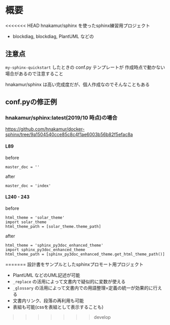 # 概要
<<<<<<< HEAD
hnakamur/sphinx を使ったsphinx練習用プロジェクト
- blockdiag, blockdiag, PlantUML などの


## 注意点
`my-sphinx-quickstart` したときの conf.py テンプレートが
作成時点で動かない場合があるので注意すること

hnakamur/sphinx は高い完成度だが、個人作成なのでそんなこともある


## conf.pyの修正例

### hnakamur/sphinx:latest(2019/10 時点)の場合
https://github.com/hnakamur/docker-sphinx/tree/9a1504540cce85c8c4f1ae6003b56b82f5efac8a

#### L89

before
```
master_doc = ''
```
after
```
master_doc = 'index'
```

#### L240 - 243

before
```
html_theme = 'solar_theme'
import solar_theme
html_theme_path = [solar_theme.theme_path]
```
after
```
html_theme = 'sphinx_py3doc_enhanced_theme'
import sphinx_py3doc_enhanced_theme
html_theme_path = [sphinx_py3doc_enhanced_theme.get_html_theme_path()]
```
=======
設計書をサンプルとしたsphinxプロモート用プロジェクト
- PlantUML などのUML記述が可能
- `_replace` の活用によって文書内で疑似的に変数が使える
- `_glossary` の活用によって文書内での用語整理=定義の統一が効果的に行える
- 文書内リンク、段落の再利用も可能
- 表組も可能(cssを表組として表示することも)
>>>>>>> develop
